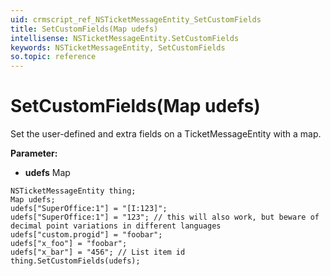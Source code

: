 ```yaml
---
uid: crmscript_ref_NSTicketMessageEntity_SetCustomFields
title: SetCustomFields(Map udefs)
intellisense: NSTicketMessageEntity.SetCustomFields
keywords: NSTicketMessageEntity, SetCustomFields
so.topic: reference
---
```


# SetCustomFields(Map udefs)

Set the user-defined and extra fields on a TicketMessageEntity with a map.

**Parameter:** 
* **udefs** Map

```crmscript
NSTicketMessageEntity thing;
Map udefs;
udefs["SuperOffice:1"] = "[I:123]";
udefs["SuperOffice:1"] = "123"; // this will also work, but beware of decimal point variations in different languages
udefs["custom.progid"] = "foobar";
udefs["x_foo"] = "foobar";
udefs["x_bar"] = "456"; // List item id
thing.SetCustomFields(udefs);
```


